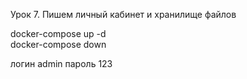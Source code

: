 

Урок 7. Пишем личный кабинет и хранилище файлов  
  
docker-compose up -d  
docker-compose down  
  
логин admin
пароль 123